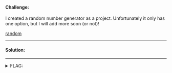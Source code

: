 #### Challenge:

I created a random number generator as a project. Unfortunately it only has one option, but I will add more soon (or not)!

[random](./random ":ignore")

---

#### Solution:

---

<details><summary>FLAG:</summary>

```

```

</details>
<br/>
